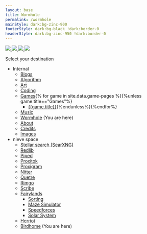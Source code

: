 ```yaml
---
layout: base
title: Wormhole
permalink: /wormhole
mainStyle: dark:bg-zinc-900
footerStyle: dark:bg-black !dark:border-0
headerStyle: dark:bg-zinc-950 !dark:border-0
---
```

<a href="https://www.glitter-graphics.com/myspace/text_generator.php" target=_blank>
  <img src="{{"/assets/images/l.gif"|relative_url}}">
  <img src="{{"/assets/images/u.gif"|relative_url}}">
  <img src="{{"/assets/images/n.gif"|relative_url}}">
  <img src="{{"/assets/images/a.gif"|relative_url}}">
</a>

Select your destination
- Internal
  - [Blogs]({{"/"|relative_url}})
  - [Algorithm]({{"/algorithm"|relative_url}})
  - [Art]({{"/art"|relative_url}})
  - [Coding]({{"/coding"|relative_url}})
  - [Games]({{"/games"|relative_url}}){% for game in site.data.game-pages %}{%unless game.title=="Games"%}
    - [{{game.title}}]({{game.url}}){%endunless%}{%endfor%}
  - [Music]({{"/music"|relative_url}})
  - [Wormhole]({{"/wormhole"|relative_url}}) (You are here)
  - [About]({{"/about"|relative_url}})
  - [Credits]({{"/credits"|relative_url}})
  - [Images]({{"/images"|relative_url}})
- nieve space
  - [Stellar search (SearXNG)](https://stellar.agew.tech/)
  - [Redlib](https://redlib.agew.tech/)
  - [Piped](https://piped.agew.tech/)
  - [Proxitok](https://proxitok.stellar.agew.tech/)
  - [Proxigram](https://proxigram.agew.tech/)
  - [Nitter](https://nitter.agew.tech/)
  - [Quetre](https://quetre.agew.tech/)
  - [Rimgo](https://rimgo.agew.tech/)
  - [Scribe](https://scribe.agew.tech/)
  - [Fairylands](https://fairylands.stellar.agew.tech/)
    - [Sorting](https://sorting.stellar.agew.tech/)
    - [Maze Simulator](https://maze-simulator/.stellar.agew.tech/)
    - [Speedforces](https://speedforces.stellar.agew.tech/)
    - [Solar System](https://SolarSystem.stellar.agew.tech/)
  - [Herriot](https://herriot.stellar.agew.tech/)
  - [Birdhome](https://birdhome.stellar.agew.tech/) (You are here)

<style>
</style>